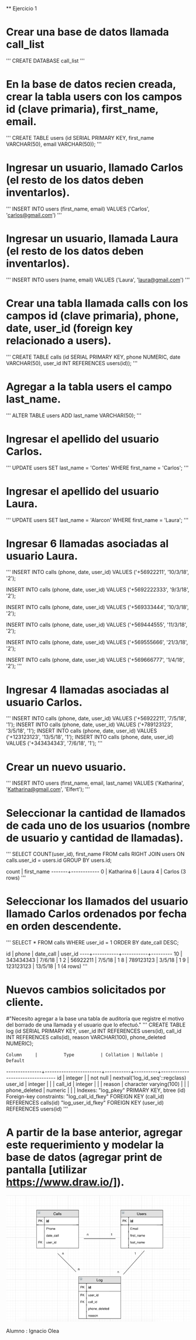 ** Ejercicio 1

# Crear una base de datos llamada call_list
'''
CREATE DATABASE call_list
'''
# En la base de datos recien creada, crear la tabla users con los campos id (clave primaria), first_name, email.
'''
CREATE TABLE users (id SERIAL PRIMARY KEY, first_name VARCHAR(50), email VARCHAR(50));
'''
# Ingresar un usuario, llamado Carlos (el resto de los datos deben inventarlos).
'''
INSERT INTO users (first_name, email) VALUES ('Carlos', 'carlos@gmail.com')
'''
# Ingresar un usuario, llamada Laura (el resto de los datos deben inventarlos).
'''
INSERT INTO users (name, email) VALUES ('Laura', 'laura@gmail.com')
'''
# Crear una tabla llamada calls con los campos id (clave primaria), phone, date, user_id (foreign key relacionado a users).
'''
CREATE TABLE calls (id SERIAL PRIMARY KEY, phone NUMERIC, date VARCHAR(50), user_id INT REFERENCES users(id));
'''
# Agregar a la tabla users el campo last_name.
'''
ALTER TABLE users ADD last_name VARCHAR(50);
'''
# Ingresar el apellido del usuario Carlos.
'''
UPDATE users SET last_name = 'Cortes' WHERE first_name = 'Carlos';
'''
# Ingresar el apellido del usuario Laura.
'''
UPDATE users SET last_name = 'Alarcon' WHERE first_name = 'Laura';
'''
# Ingresar 6 llamadas asociadas al usuario Laura.
'''
INSERT INTO calls (phone, date, user_id) VALUES ('+56922211', '10/3/18', '2');

INSERT INTO calls (phone, date, user_id) VALUES ('+5692222333', '9/3/18', '2');     

INSERT INTO calls (phone, date, user_id) VALUES ('+569333444', '10/3/18', '2');

INSERT INTO calls (phone, date, user_id) VALUES ('+569444555', '11/3/18', '2');

INSERT INTO calls (phone, date, user_id) VALUES ('+569555666', '21/3/18', '2');

INSERT INTO calls (phone, date, user_id) VALUES ('+569666777', '1/4/18', '2');
'''
# Ingresar 4 llamadas asociadas al usuario Carlos.
'''
INSERT INTO calls (phone, date, user_id) VALUES ('+56922211', '7/5/18', '1');
INSERT INTO calls (phone, date, user_id) VALUES ('+789123123', '3/5/18', '1');
INSERT INTO calls (phone, date, user_id) VALUES ('+123123123', '13/5/18', '1');
INSERT INTO calls (phone, date, user_id) VALUES ('+343434343', '7/6/18', '1');
'''
# Crear un nuevo usuario.
'''
INSERT INTO users (first_name, email, last_name) VALUES ('Katharina', 'Katharina@gmail.com', 'Elfert');
'''
# Seleccionar la cantidad de llamados de cada uno de los usuarios (nombre de usuario y cantidad de llamadas).
'''
SELECT COUNT(user_id), first_name FROM calls RIGHT JOIN users ON calls.user_id = users.id GROUP BY users.id;

 count | first_name 
-------+------------
     0 | Katharina
     6 | Laura
     4 | Carlos
(3 rows)
'''
# Seleccionar los llamados del usuario llamado Carlos ordenados por fecha en orden descendente.
'''
SELECT * FROM calls WHERE user_id  = 1 ORDER BY date_call DESC;

 id |   phone   | date_call | user_id 
----+-----------+-----------+---------
 10 | 343434343 | 7/6/18    |       1
  2 |  56922211 | 7/5/18    |       1
  8 | 789123123 | 3/5/18    |       1
  9 | 123123123 | 13/5/18   |       1
(4 rows)
'''
# Nuevos cambios solicitados por cliente.
#"Necesito agregar a la base una tabla de auditoría que registre el motivo del borrado de una llamada y el usuario que lo efectuó."
'''
CREATE TABLE log (id SERIAL PRIMARY KEY, user_id INT REFERENCES users(id),  call_id INT REFERENCES calls(id), reason VARCHAR(100), phone_deleted NUMERIC);

    Column     |          Type          | Collation | Nullable |             Default             
---------------+------------------------+-----------+----------+---------------------------------
 id            | integer                |           | not null | nextval('log_id_seq'::regclass)
 user_id       | integer                |           |          | 
 call_id       | integer                |           |          | 
 reason        | character varying(100) |           |          | 
 phone_deleted | numeric                |           |          | 
Indexes:
    "log_pkey" PRIMARY KEY, btree (id)
Foreign-key constraints:
    "log_call_id_fkey" FOREIGN KEY (call_id) REFERENCES calls(id)
    "log_user_id_fkey" FOREIGN KEY (user_id) REFERENCES users(id)
'''
# A partir de la base anterior, agregar este requerimiento y modelar la base de datos (agregar print de pantalla [utilizar https://www.draw.io/]).

![My image](https://github.com/Ignaciooleac/S16A31/blob/master/db%20model.png)

Alumno : Ignacio Olea
